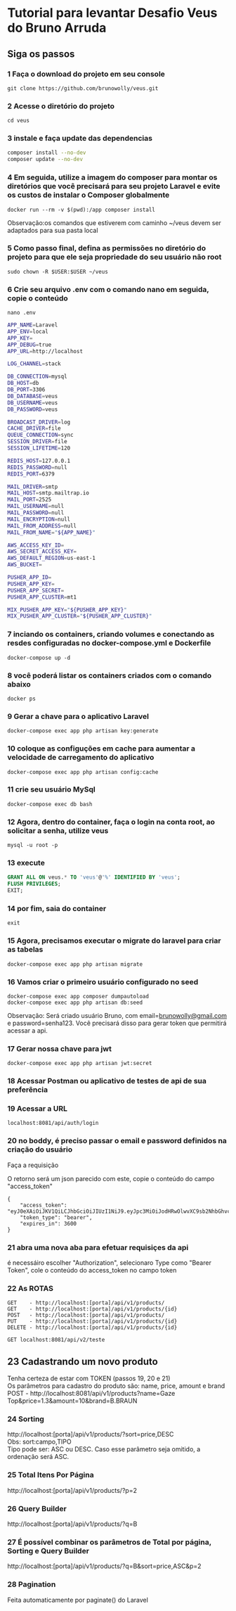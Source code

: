
# Tutorial para levantar Desafio Veus do Bruno Arruda

## Siga os passos

### 1 Faça o download do projeto em seu console

```git clone https://github.com/brunowolly/veus.git```

### 2 Acesse o diretório do projeto

```cd veus```

### 3 instale e faça update das dependencias

```bash
composer install --no-dev
composer update --no-dev
```

### 4 Em seguida, utilize a imagem do composer para montar os diretórios que você precisará para seu projeto Laravel e evite os custos de instalar o Composer globalmente

```docker run --rm -v $(pwd):/app composer install```

Observação:os comandos que estiverem com caminho ~/veus devem ser adaptados para sua pasta local

### 5 Como passo final, defina as permissões no diretório do projeto para que ele seja propriedade do seu usuário não root

```sudo chown -R $USER:$USER ~/veus```

### 6 Crie seu arquivo .env com o comando nano em seguida, copie o conteúdo 
```nano .env```
``` bash
APP_NAME=Laravel
APP_ENV=local
APP_KEY=
APP_DEBUG=true
APP_URL=http://localhost

LOG_CHANNEL=stack

DB_CONNECTION=mysql
DB_HOST=db
DB_PORT=3306
DB_DATABASE=veus
DB_USERNAME=veus
DB_PASSWORD=veus

BROADCAST_DRIVER=log
CACHE_DRIVER=file
QUEUE_CONNECTION=sync
SESSION_DRIVER=file
SESSION_LIFETIME=120

REDIS_HOST=127.0.0.1
REDIS_PASSWORD=null
REDIS_PORT=6379

MAIL_DRIVER=smtp
MAIL_HOST=smtp.mailtrap.io
MAIL_PORT=2525
MAIL_USERNAME=null
MAIL_PASSWORD=null
MAIL_ENCRYPTION=null
MAIL_FROM_ADDRESS=null
MAIL_FROM_NAME="${APP_NAME}"

AWS_ACCESS_KEY_ID=
AWS_SECRET_ACCESS_KEY=
AWS_DEFAULT_REGION=us-east-1
AWS_BUCKET=

PUSHER_APP_ID=
PUSHER_APP_KEY=
PUSHER_APP_SECRET=
PUSHER_APP_CLUSTER=mt1

MIX_PUSHER_APP_KEY="${PUSHER_APP_KEY}"
MIX_PUSHER_APP_CLUSTER="${PUSHER_APP_CLUSTER}"
```

### 7 inciando os containers, criando volumes e conectando as resdes configuradas no docker-compose.yml e Dockerfile

```docker-compose up -d```

### 8 você poderá listar os containers criados com o comando abaixo

```docker ps```

### 9 Gerar a chave para o aplicativo Laravel

```docker-compose exec app php artisan key:generate```

### 10 coloque as configuções em cache para aumentar a velocidade de carregamento do aplicativo

```docker-compose exec app php artisan config:cache```

### 11 crie seu usuário MySql

```docker-compose exec db bash```

### 12 Agora, dentro do container, faça o login na conta root, ao solicitar a senha, utilize veus

```mysql -u root -p```

### 13 execute

```sql
GRANT ALL ON veus.* TO 'veus'@'%' IDENTIFIED BY 'veus';
FLUSH PRIVILEGES;
EXIT;
```

### 14 por fim, saia do container

```exit```

### 15 Agora, precisamos executar o migrate do laravel para criar as tabelas

```docker-compose exec app php artisan migrate```

### 16 Vamos criar o primeiro usuário configurado no seed
```
docker-compose exec app composer dumpautoload
docker-compose exec app php artisan db:seed
```

Observação:
Será criado usuário Bruno, com email=brunowolly@gmail.com e password=senha123. Você precisará disso para gerar token que permitirá acessar a api.

### 17 Gerar nossa chave para jwt

```docker-compose exec app php artisan jwt:secret```

### 18 Acessar Postman ou aplicativo de testes de api de sua preferência

### 19 Acessar a URL
```localhost:8081/api/auth/login```

### 20 no boddy, é preciso passar o email e password definidos na criação do usuário
Faça a requisição

O retorno será um json parecido com este, copie o conteúdo do campo "access_token"
```
{
    "access_token": "eyJ0eXAiOiJKV1QiLCJhbGciOiJIUzI1NiJ9.eyJpc3MiOiJodHRwOlwvXC9sb2NhbGhvc3Q6ODA4MVwvYXBpXC9hdXRoXC9sb2dpbiIsImlhdCI6MTU4MjM0OTgyMywiZXhwIjoxNTgyMzUzNDIzLCJuYmYiOjE1ODIzNDk4MjMsImp0aSI6IkFMRktheWN1MzRsYzJkYTUiLCJzdWIiOjEsInBydiI6Ijg3ZTBhZjFlZjlmZDE1ODEyZmRlYzk3MTUzYTE0ZTBiMDQ3NTQ2YWEifQ.Ka2VTnmGs_vimvMVB_AKmWZDASjb8R1m8846__Lf7po",
    "token_type": "bearer",
    "expires_in": 3600
}
```

### 21 abra uma nova aba para efetuar requisiçes da api

é necessáiro escolher "Authorization", selecionaro Type como "Bearer Token", cole o conteúdo do access_token no campo token

### 22 As ROTAS

```
GET    - http://localhost:[porta]/api/v1/products/
GET    - http://localhost:[porta]/api/v1/products/{id}
POST   - http://localhost:[porta]/api/v1/products/
PUT    - http://localhost:[porta]/api/v1/products/{id}
DELETE - http://localhost:[porta]/api/v1/products/{id}

GET localhost:8081/api/v2/teste

```

## 23 Cadastrando um novo produto

Tenha certeza de estar com TOKEN (passos 19, 20 e 21)  
Os parâmetros para cadastro do produto são: name, price, amount e brand  
POST - http://localhost:8081/api/v1/products?name=Gaze Top&price=1.3&amount=10&brand=B.BRAUN  


### 24 Sorting

http://localhost:[porta]/api/v1/products/?sort=price,DESC  
Obs: sort:campo,TIPO  
Tipo pode ser: ASC ou DESC. Caso esse parâmetro seja omitido, a ordenação será ASC.  

### 25 Total Itens Por Página

http://localhost:[porta]/api/v1/products/?p=2

### 26 Query Builder

http://localhost:[porta]/api/v1/products/?q=B

### 27 É possível combinar os parâmetros de Total por página, Sorting e Query Builder

http://localhost:[porta]/api/v1/products/?q=B&sort=price,ASC&p=2

### 28  Pagination

Feita automaticamente por paginate() do Laravel



